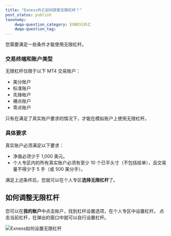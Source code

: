 ```yaml
---
title: "Exness外汇如何获取无限杠杆？"
post_status: publish
taxonomy:
    dwqa-question_category: EXNESS外汇
    dwqa-question_tag:
---
```


您需要满足一些条件才能使用无限杠杆。

### **交易终端和账户类型**

无限杠杆仅限于以下 MT4 交易账户：

- 美分账户
- 标准账户
- 先锋帐户
- 裸点账户
- 零点账户

只有在满足了真实账户要求的情况下，才能在模拟账户上使用无限杠杆。

### **具体要求**

真实账户必须满足以下要求：

- 净值必须少于 1,000 美元。
- 个人专区内的所有真实账户必须有至少 10 个已平头寸（不包括挂单），且交易量不得少于 5 手（或 500 美分手）。

满足上述条件后，您就可以在个人专区**选择无限杠杆**了。

## 如何调整无限杠杆

您可以在**我的账户**中点击账户，找到杠杆设置选项，在个人专区中设置杠杆。 点击当前杠杆，在弹出的窗口中就可以自行设置杠杆。

![Exness如何设置无限杠杆](https://we.laowei8.com/wp-content/uploads/2020/07/57264caea8d4b7939affd7c7d342ceab.gif)
